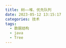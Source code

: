```yaml
---
title: 树——堆、优先队列
date: 2023-05-12 13:15:17
categories: 技术
tags:
  - 数据结构
  - java
  - Tree
---
```


